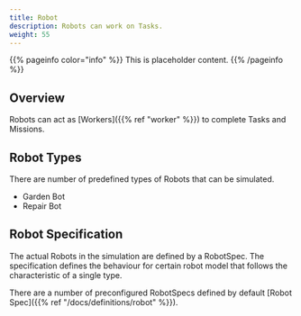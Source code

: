 ```yaml
---
title: Robot
description: Robots can work on Tasks.
weight: 55
---
```

{{% pageinfo color="info" %}}
This is placeholder content.
{{% /pageinfo %}}

## Overview

Robots can act as [Workers]({{% ref "worker" %}}) to complete Tasks and Missions.

## Robot Types

There are number of predefined types of Robots that can be simulated. 
* Garden Bot
* Repair Bot

## Robot Specification
The actual Robots in the simulation are defined by a RobotSpec. The specification defines the behaviour for certain robot model that follows the characteristic of a single type.

There are a number of preconfigured RobotSpecs defined by default [Robot Spec]({{% ref "/docs/definitions/robot" %}}).



